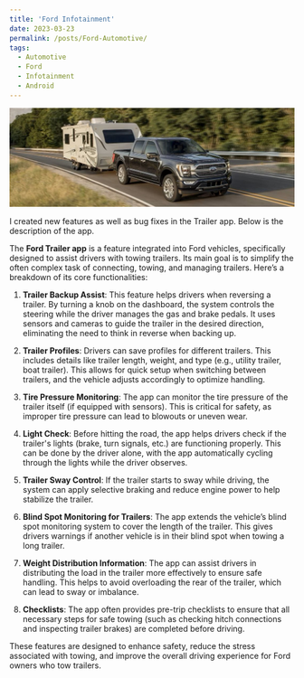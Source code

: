 ```yaml
---
title: 'Ford Infotainment'
date: 2023-03-23
permalink: /posts/Ford-Automotive/
tags:
  - Automotive
  - Ford
  - Infotainment
  - Android
---
```


![F150](..\images\Ford-F-150_2023_with_trailer.jpg)

I created new features as well as bug fixes in the Trailer app. Below is the description of the app.

The **Ford Trailer app** is a feature integrated into Ford vehicles, specifically designed to assist drivers with towing trailers. Its main goal is to simplify the often complex task of connecting, towing, and managing trailers. Here’s a breakdown of its core functionalities:

1. **Trailer Backup Assist**: This feature helps drivers when reversing a trailer. By turning a knob on the dashboard, the system controls the steering while the driver manages the gas and brake pedals. It uses sensors and cameras to guide the trailer in the desired direction, eliminating the need to think in reverse when backing up.

2. **Trailer Profiles**: Drivers can save profiles for different trailers. This includes details like trailer length, weight, and type (e.g., utility trailer, boat trailer). This allows for quick setup when switching between trailers, and the vehicle adjusts accordingly to optimize handling.

3. **Tire Pressure Monitoring**: The app can monitor the tire pressure of the trailer itself (if equipped with sensors). This is critical for safety, as improper tire pressure can lead to blowouts or uneven wear.

4. **Light Check**: Before hitting the road, the app helps drivers check if the trailer's lights (brake, turn signals, etc.) are functioning properly. This can be done by the driver alone, with the app automatically cycling through the lights while the driver observes.

5. **Trailer Sway Control**: If the trailer starts to sway while driving, the system can apply selective braking and reduce engine power to help stabilize the trailer.

6. **Blind Spot Monitoring for Trailers**: The app extends the vehicle’s blind spot monitoring system to cover the length of the trailer. This gives drivers warnings if another vehicle is in their blind spot when towing a long trailer.

7. **Weight Distribution Information**: The app can assist drivers in distributing the load in the trailer more effectively to ensure safe handling. This helps to avoid overloading the rear of the trailer, which can lead to sway or imbalance.

8. **Checklists**: The app often provides pre-trip checklists to ensure that all necessary steps for safe towing (such as checking hitch connections and inspecting trailer brakes) are completed before driving.

These features are designed to enhance safety, reduce the stress associated with towing, and improve the overall driving experience for Ford owners who tow trailers.


